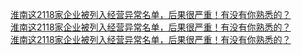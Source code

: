   
[淮南这2118家企业被列入经营异常名单，后果很严重！有没有你熟悉的？](http://www.dianyue.me/archives/347/8r6gveieordj82ab/)  
[淮南这2118家企业被列入经营异常名单，后果很严重！有没有你熟悉的？](http://www.dianyue.me/archives/813/2hv7gfzdeuxbjkdp/)  
[淮南这2118家企业被列入经营异常名单，后果很严重！有没有你熟悉的？](http://www.dianyue.me/archives/408/wgnv11h3wnkxycw3/)